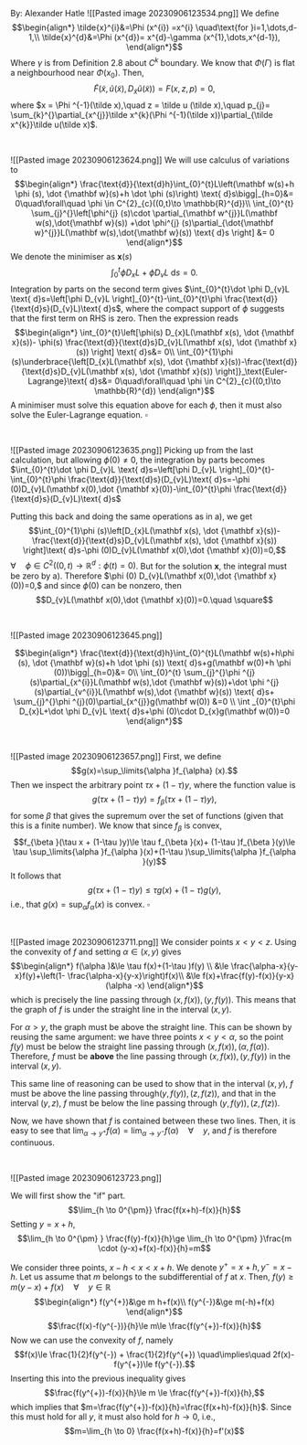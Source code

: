 By: Alexander Hatle
![[Pasted image 20230906123534.png]]
We define
$$\begin{align*}
\tilde{x}^{i}&=\Phi (x^{i}) =x^{i} \quad\text{for }i=1,\dots,d-1,\\
	\tilde{x}^{d}&=\Phi (x^{d})= x^{d}-\gamma (x^{1},\dots,x^{d-1}),
\end{align*}$$
Where $\gamma$ is from Definition 2.8 about $C^{k}$ boundary. 
We know that $\Phi (\Gamma)$ is flat a neighbourhood near $\Phi (x_{0})$.
Then, 
$$\tilde F(\tilde x,\tilde u(\tilde x), D_{\tilde x}\tilde u (\tilde x))=F(x,z,p)=0,$$
where $x = \Phi ^{-1}(\tilde x),\quad  z = \tilde u (\tilde x),\quad  p_{j}= \sum_{k}^{}\partial_{x^{j}}\tilde x^{k}(\Phi ^{-1}(\tilde x))\partial_{\tilde x^{k}}\tilde u(\tilde x)$.


<div style="page-break-after: always; visibility: hidden"> \pagebreak </div>

![[Pasted image 20230906123624.png]]
We will use calculus of variations to 
$$\begin{align*}
\frac{\text{d}}{\text{d}h}\int_{0}^{t}L\left(\mathbf w(s)+h \phi (s), \dot {\mathbf w}(s)+h \dot \phi (s)\right) \text{ d}s\bigg|_{h=0}&= 0\quad\forall\quad \phi \in C^{2}_{c}((0,t)\to \mathbb{R}^{d})\\
\int_{0}^{t} \sum_{j}^{}\left[\phi^{j} (s)\cdot \partial_{\mathbf w^{j}}L(\mathbf w(s),\dot{\mathbf w}(s)) +\dot \phi^{j} (s)\partial_{\dot{\mathbf w}^{j}}L(\mathbf w(s),\dot{\mathbf w}(s)) \text{ d}s \right] &= 0
\end{align*}$$
We denote the minimiser as $\mathbf x(s)$
$$\int_{0}^{t}\phi D_{x}L+\dot \phi D_{v}L \text{ d}s=0.$$
Integration by parts on the second term gives $\int_{0}^{t}\dot \phi D_{v}L \text{ d}s=\left[\phi D_{v}L \right]_{0}^{t}-\int_{0}^{t}\phi \frac{\text{d}}{\text{d}s}(D_{v}L)\text{ d}s$, where the compact support of $\phi$ suggests that the first term on RHS is zero.
Then the expression reads
$$\begin{align*}
\int_{0}^{t}\left[\phi(s) D_{x}L(\mathbf x(s), \dot {\mathbf x}(s))- \phi(s) \frac{\text{d}}{\text{d}s}D_{v}L(\mathbf x(s), \dot {\mathbf x}(s)) \right] \text{ d}s&= 0\\
\int_{0}^{1}\phi (s)\underbrace{\left[D_{x}L(\mathbf x(s), \dot {\mathbf x}(s))-\frac{\text{d}}{\text{d}s}D_{v}L(\mathbf x(s), \dot {\mathbf x}(s)) \right]}_\text{Euler-Lagrange}\text{ d}s&= 0\quad\forall\quad \phi \in C^{2}_{c}((0,t)\to \mathbb{R}^{d})
\end{align*}$$
A minimiser must solve this equation above for each $\phi,$ then it must also solve the Euler-Lagrange equation. $\square$
<div style="page-break-after: always; visibility: hidden"> \pagebreak </div>

![[Pasted image 20230906123635.png]]
Picking up from the last calculation, but allowing $\phi (0)≠0$, the integration by parts becomes
$\int_{0}^{t}\dot \phi D_{v}L \text{ d}s=\left[\phi D_{v}L \right]_{0}^{t}-\int_{0}^{t}\phi \frac{\text{d}}{\text{d}s}(D_{v}L)\text{ d}s=-\phi (0)D_{v}L(\mathbf x(0),\dot {\mathbf x}(0))-\int_{0}^{t}\phi \frac{\text{d}}{\text{d}s}(D_{v}L)\text{ d}s$

Putting this back and doing the same operations as in a), we get
$$\int_{0}^{1}\phi (s)\left[D_{x}L(\mathbf x(s), \dot {\mathbf x}(s))-\frac{\text{d}}{\text{d}s}D_{v}L(\mathbf x(s), \dot {\mathbf x}(s)) \right]\text{ d}s-\phi (0)D_{v}L(\mathbf x(0),\dot {\mathbf x}(0))=0,$$
$\forall\quad \phi \in C^{2}((0,t)\to \mathbb{R}^{d}:\phi (t)=0)$.
But for the solution $\mathbf x$, the integral must be zero by a). Therefore $\phi (0) D_{v}L(\mathbf x(0),\dot {\mathbf x}(0))=0,$ and since $\phi(0)$ can be nonzero, then
$$D_{v}L(\mathbf x(0),\dot {\mathbf x}(0))=0.\quad \square$$
<div style="page-break-after: always; visibility: hidden"> \pagebreak </div>

![[Pasted image 20230906123645.png]]

$$\begin{align*}
\frac{\text{d}}{\text{d}h}\int_{0}^{t}L(\mathbf w(s)+h\phi (s), \dot {\mathbf w}(s)+h \dot \phi (s)) \text{ d}s+g(\mathbf w(0)+h \phi (0))\bigg|_{h=0}&= 0\\
		\int_{0}^{t} \sum_{j}^{}\phi ^{j}(s)\partial_{x^{i}}L(\mathbf w(s),\dot {\mathbf w}(s))+\dot \phi ^{j}(s)\partial_{v^{i}}L(\mathbf w(s),\dot {\mathbf w}(s)) \text{ d}s+ \sum_{j}^{}\phi ^{j}(0)\partial_{x^{j}}g(\mathbf w(0))  &=0 \\
\int _{0}^{t}\phi D_{x}L+\dot \phi D_{v}L \text{ d}s+\phi (0)\cdot D_{x}g(\mathbf w(0))=0
\end{align*}$$


<div style="page-break-after: always; visibility: hidden"> \pagebreak </div>

![[Pasted image 20230906123657.png]]
First, we define
$$g(x)=\sup_\limits{\alpha }f_{\alpha} (x).$$
Then we inspect the arbitrary point $\tau x+ (1-\tau )y$, where the function value is 
$$g(\tau x + (1-\tau )y)= f_{\beta }(\tau x + (1-\tau )y), $$
for some $\beta$ that gives the supremum over the set of functions (given that this is a finite number). We know that since $f_{\beta }$ is convex,
$$f_{\beta }(\tau x + (1-\tau )y)\le \tau f_{\beta }(x)+ (1-\tau )f_{\beta }(y)\le \tau \sup_\limits{\alpha }f_{\alpha }(x)+(1-\tau )\sup_\limits{\alpha }f_{\alpha }(y)$$
It follows that
$$g(\tau x + (1-\tau )y)\le \tau g(x)+(1-\tau )g(y),$$
i.e., that $g(x)=\sup_{\alpha }f_{\alpha }(x)$ is convex. $\square$

<div style="page-break-after: always; visibility: hidden"> \pagebreak </div>

![[Pasted image 20230906123711.png]]
We consider points $x<y<z$. Using the convexity of $f$ and setting $\alpha \in (x,y)$ gives
$$\begin{align*}
f(\alpha )&\le \tau f(x)+(1-\tau )f(y) \\
&\le  \frac{\alpha-x}{y-x}f(y)+\left(1- \frac{\alpha-x}{y-x}\right)f(x)\\
&\le  f(x)+\frac{f(y)-f(x)}{y-x}(\alpha -x)
\end{align*}$$
which is precisely the line passing through $(x,f(x)), (y,f(y))$. This means that the graph of $f$ is under the straight line in the interval $(x,y)$. 

For $\alpha >y$, the graph must be above the straight line. This can be shown by reusing the same argument: we have three points $x<y<\alpha$, so the point $f(y)$ must be below the straight line passing through $(x,f(x)),(\alpha ,f(\alpha ))$. Therefore, $f$ must be **above** the line passing through $(x,f(x)), (y,f(y))$ in the interval $(x,y)$.

This same line of reasoning can be used to show that in the interval $(x,y)$, $f$ must be above the line passing through$(y,f(y)),(z,f(z))$, and that in the interval $(y,z)$, $f$ must be below the line passing through $(y,f(y)),(z,f(z))$.

Now, we have shown that $f$ is contained between these two lines. Then, it is easy to see that $\lim_{\alpha  \to y^{+}}f(\alpha )=\lim_{\alpha  \to y^{-}}f(\alpha ) \quad\forall\quad y$, and $f$ is therefore continuous.

<div style="page-break-after: always; visibility: hidden"> \pagebreak </div>

![[Pasted image 20230906123723.png]]

We will first show the "if" part. 
$$\lim_{h \to 0^{\pm}} \frac{f(x+h)-f(x)}{h}$$
Setting $y=x+h$,
$$\lim_{h \to 0^{\pm} } \frac{f(y)-f(x)}{h}\ge \lim_{h \to 0^{\pm} }\frac{m \cdot (y-x)+f(x)-f(x)}{h}=m$$


We consider three points, $x-h<x<x+h$. We denote $y^{+}=x+h,y^{-}=x-h$.
Let us assume that $m$ belongs to the subdifferential of $f$ at $x$. Then,
$f(y)\ge m(y-x)+f(x) \quad\forall\quad y \in \mathbb{R}$
$$\begin{align*}
f(y^{+})&\ge m h+f(x)\\
f(y^{-})&\ge m(-h)+f(x)
\end{align*}$$
$$\frac{f(x)-f(y^{-})}{h}\le m\le \frac{f(y^{+})-f(x)}{h}$$
Now we can use the convexity of $f$, namely 
$$f(x)\le \frac{1}{2}f(y^{-}) + \frac{1}{2}f(y^{+}) \quad\implies\quad 2f(x)-f(y^{+})\le f(y^{-}).$$
Inserting this into the previous inequality gives
$$\frac{f(y^{+})-f(x)}{h}\le m \le \frac{f(y^{+})-f(x)}{h},$$
which implies that $m=\frac{f(y^{+})-f(x)}{h}=\frac{f(x+h)-f(x)}{h}$.
Since this must hold for all $y$, it must also hold for $h\to 0,$ i.e.,
$$m=\lim_{h \to 0} \frac{f(x+h)-f(x)}{h}=f'(x)$$
